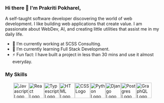 ### Hi there 👋 I'm Prakriti Pokharel,

A self-taught software developer discovering the world of web development. I like building web applications that create value. I am passionate about WebDev, AI, and creating little utilities that assist me in my daily life.

<!--
**iprakritip/iprakritip** is a ✨ _special_ ✨ repository because its `README.md` (this file) appears on your GitHub profile.

Here are some ideas to get you started:


-->
- 🔭 I’m currently working at SCSS Consulting.
- 🌱 I’m currently learning Full Stack Development.
- ⚡ Fun fact: I have built a project in less than 30 mins and use it almost everyday.

### My Skills
<div style="display:flex; justify-content: center; align-items:center; ">
<img src="https://upload.wikimedia.org/wikipedia/commons/thumb/6/6a/JavaScript-logo.png/640px-JavaScript-logo.png" alt="Javascript Logo" width="50">
<img src="https://upload.wikimedia.org/wikipedia/commons/thumb/a/a7/React-icon.svg/2300px-React-icon.svg.png" alt="React Logo" width="50">
<img src="https://upload.wikimedia.org/wikipedia/commons/thumb/4/4c/Typescript_logo_2020.svg/2048px-Typescript_logo_2020.svg.png" alt="Typescript Logo" width="50">
<img src="https://cdn-icons-png.flaticon.com/512/732/732212.png" alt="HTML Logo" width="50">
<img src="https://upload.wikimedia.org/wikipedia/commons/thumb/d/d5/CSS3_logo_and_wordmark.svg/1200px-CSS3_logo_and_wordmark.svg.png" alt="CSS Logo" width="50">
<img src="https://upload.wikimedia.org/wikipedia/commons/thumb/c/c3/Python-logo-notext.svg/1869px-Python-logo-notext.svg.png" alt="Python Logo" width="50">
<img src="https://www.djangoproject.com/m/img/logos/django-logo-negative.png" alt="Django Logo" width="50">
<img src="https://upload.wikimedia.org/wikipedia/commons/thumb/2/29/Postgresql_elephant.svg/1200px-Postgresql_elephant.svg.png" alt="Postgres Logo" width="50">
<img src="https://upload.wikimedia.org/wikipedia/commons/thumb/1/17/GraphQL_Logo.svg/1024px-GraphQL_Logo.svg.png" alt="GraphQL Logo" width="50">

</div>


